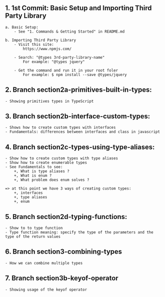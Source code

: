 ## 1. 1st Commit: Basic Setup and Importing Third Party Library

    a. Basic Setup:
        - See "1. Commands & Getting Started" in README.md

    b. Importing Third Party Library
        - Visit this site:
            https://www.npmjs.com/

        - Search: "@types 3rd-party-library-name"
            For example: "@types jquery"

        - Get the command and run it in your root foler
            For example: $ npm install --save @types/jquery

## 2. Branch section2a-primitives-built-in-types:

    - Showing primitives types in TypeScript

## 3. Branch section2b-interface-custom-types:

    - Shows how to create custom types with interfaces
    - Fundamentals: differences between interfaces and class in javascript

## 4. Branch section2c-types-using-type-aliases:

    - Show how to create custom types with type aliases
    - Show how to create enumerable types
    - See Fundamentals to see:
        +, What is type aliases ?
        +, What is enum ?
        +, What problem does enum solves ?

    => at this point we have 3 ways of creating custom types:
        +, interfaces
        +, type aliases
        +, enum

## 5. Branch section2d-typing-functions:

    - Show to to type function
    - Type function meaning: specify the type of the parameters and the type of the return values

## 6. Branch section3-combining-types

    - How we can combine multiple types

## 7. Branch section3b-keyof-operator

    - Showing usage of the keyof operator
